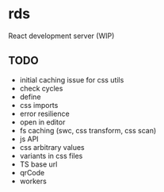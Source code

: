 # rds

React development server (WIP)

## TODO

- initial caching issue for css utils
- check cycles
- define
- css imports
- error resilience
- open in editor
- fs caching (swc, css transform, css scan)
- js API
- css arbitrary values
- variants in css files
- TS base url
- qrCode
- workers
